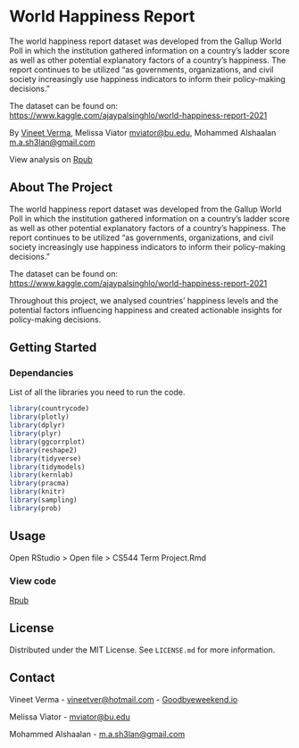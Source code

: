 # World Happiness Report

The world happiness report dataset was developed from the Gallup World Poll in which the institution gathered information on a country’s ladder score as well as other potential explanatory factors of a country’s happiness. The report continues to be utilized “as governments, organizations, and civil society increasingly use happiness indicators to inform their policy-making decisions.”

The dataset can be found on: https://www.kaggle.com/ajaypalsinghlo/world-happiness-report-2021

By [Vineet Verma](https://www.goodbyeweekend.io/about), Melissa Viator <mviator@bu.edu>, Mohammed Alshaalan <m.a.sh3lan@gmail.com>

View analysis on [Rpub](https://rpubs.com/vineetver/864822)


## About The Project

The world happiness report dataset was developed from the Gallup World Poll in which the institution gathered information on a country’s ladder score as well as other potential explanatory factors of a country’s happiness. The report continues to be utilized “as governments, organizations, and civil society increasingly use happiness indicators to inform their policy-making decisions.”

The dataset can be found on: https://www.kaggle.com/ajaypalsinghlo/world-happiness-report-2021

Throughout this project, we analysed countries’ happiness levels and the potential factors influencing happiness and created actionable insights for policy-making decisions.

## Getting Started

### Dependancies

List of all the libraries you need to run the code.

  ```r
  library(countrycode)
library(plotly)
library(dplyr)
library(plyr)
library(ggcorrplot)
library(reshape2)
library(tidyverse)
library(tidymodels)
library(kernlab)
library(pracma)
library(knitr)
library(sampling)
library(prob)
  ```


<!-- USAGE EXAMPLES -->
## Usage

Open RStudio > Open file > CS544 Term Project.Rmd

### View code

[Rpub](https://rpubs.com/vineetver/864822)

## License

Distributed under the MIT License. See `LICENSE.md` for more information.


## Contact

Vineet Verma - vineetver@hotmail.com - [Goodbyeweekend.io](https://www.goodbyeweekend.io/)

Melissa Viator - mviator@bu.edu

Mohammed Alshaalan - m.a.sh3lan@gmail.com
